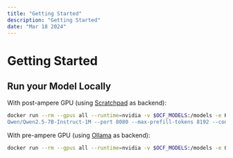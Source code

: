 ```yaml
---
title: "Getting Started"
description: "Getting Started"
date: "Mar 18 2024"
---
```


# Getting Started

## Run your Model Locally

With post-ampere GPU (using [Scratchpad](https://github.com/eth-easl/Scratchpad) as backend):

```bash
docker run --rm --gpus all --runtime=nvidia -v $OCF_MODELS:/models -e HF_MODELS=/models -e HF_TOKEN=$HF_TOKEN ghcr.io/researchcomputer/ocf-scratchpad:latest "sp serve
Qwen/Qwen2.5-7B-Instruct-1M --port 8080 --max-prefill-tokens 8192 --context-length 8192"
```

With pre-ampere GPU (using [Ollama](https://ollama.com/) as backend):

```bash
docker run --rm --gpus all --runtime=nvidia -v $OCF_MODELS:/models -e OLLAMA_MODELS=/models ghcr.io/researchcomputer/ocf-ollama:latest gemma3:1b
```